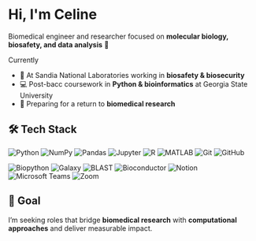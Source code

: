 # Hi, I'm Celine 

Biomedical engineer and researcher focused on **molecular biology, biosafety, and data analysis** 🧬 

Currently  
- 🦠 At Sandia National Laboratories working in **biosafety & biosecurity**
- 💻 Post-bacc coursework in **Python & bioinformatics** at Georgia State University 
- 🔬 Preparing for a return to **biomedical research**  

## 🛠 Tech Stack  

![Python](https://img.shields.io/badge/Python-3776AB?logo=python&logoColor=white) ![NumPy](https://img.shields.io/badge/NumPy-013243?logo=numpy&logoColor=white) ![Pandas](https://img.shields.io/badge/Pandas-150458?logo=pandas&logoColor=white) ![Jupyter](https://img.shields.io/badge/Jupyter-F37626?logo=jupyter&logoColor=white) ![R](https://img.shields.io/badge/R-276DC3?logo=r&logoColor=white) ![MATLAB](https://img.shields.io/badge/MATLAB-0076A8?logo=Mathworks&logoColor=white) ![Git](https://img.shields.io/badge/Git-F05032?logo=git&logoColor=white) ![GitHub](https://img.shields.io/badge/GitHub-181717?logo=github&logoColor=white)  

![Biopython](https://img.shields.io/badge/Biopython-009688?logo=python&logoColor=white) ![Galaxy](https://img.shields.io/badge/Galaxy-3C3C3C?logo=galaxyproject&logoColor=white) ![BLAST](https://img.shields.io/badge/BLAST-6E4C1E?logo=databricks&logoColor=white) ![Bioconductor](https://img.shields.io/badge/Bioconductor-2C9FCC?logo=r&logoColor=white) ![Notion](https://img.shields.io/badge/Notion-000000?logo=notion&logoColor=white) ![Microsoft Teams](https://img.shields.io/badge/Microsoft%20Teams-6264A7?logo=microsoft-teams&logoColor=white) ![Zoom](https://img.shields.io/badge/Zoom-2D8CFF?logo=zoom&logoColor=white)  

## 🌱 Goal  
I’m seeking roles that bridge **biomedical research** with **computational approaches** and deliver measurable impact.  

